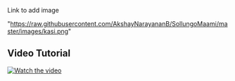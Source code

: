 Link to add image

"https://raw.githubusercontent.com/AkshayNarayananB/SollungoMaami/master/images/kasi.png"


## Video Tutorial

[![Watch the video](https://img.youtube.com/vi/VIDEO_ID/0.jpg)](https://youtu.be/gADkwJlQjOA?si=Zu5pTsu4a81mIRP6)
